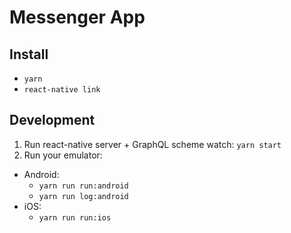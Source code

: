 # Messenger App

## Install
- `yarn`
- `react-native link`

## Development
1) Run react-native server + GraphQL scheme watch: `yarn start`
2) Run your emulator:
  - Android:
    - `yarn run run:android`
    - `yarn run log:android`
  - iOS:
    - `yarn run run:ios`
